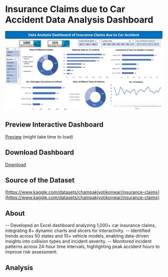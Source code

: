 # Insurance Claims due to Car Accident Data Analysis Dashboard
![Insurance Claims due to Car Accident Data Analysis Dashboard](https://github.com/arindam-bhunia/Insurance-Claims-due-to-Car-Accident-Data-Analysis-Dashboard/blob/main/Insurance%20Preview.png)
## Preview Interactive Dashboard
[Preview](https://arindam-bhunia.github.io/Rapido.html) (might take time to load)
## Download Dashboard
[Download](https://github.com/arindam-bhunia/Insurance-Claims-due-to-Car-Accident-Data-Analysis-Dashboard/blob/main/Insurance%20Claims.xlsx)
## Source of the Dataset
[https://www.kaggle.com/datasets/champakjyotikonwar/insurance-claims](https://www.kaggle.com/datasets/champakjyotikonwar/insurance-claims)

## About
-- Developed an Excel dashboard analyzing 1,000+ car insurance claims, integrating 8+ dynamic charts and slicers for interactivity.
-- Identified trends across 50 states and 10+ vehicle models, enabling data-driven insights into collision types and incident severity.
-- Monitored incident patterns across 24-hour time intervals, highlighting peak accident hours to improve risk assessment.

## Analysis

